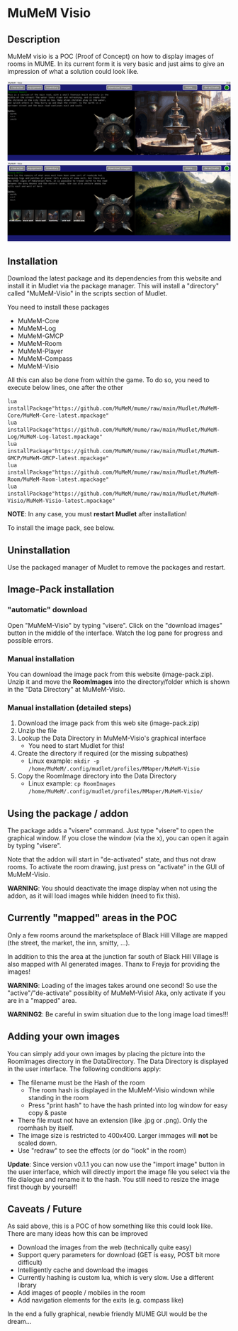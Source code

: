 MuMeM Visio
============================

## Description
MuMeM visio is a POC (Proof of Concept) on how to display images of rooms in MUME. In its current form it is very basic and just aims to give an impression of what a solution could look like.

![MuMeM-Visio Screenshot 1](https://github.com/MuMeM/mume/blob/main/Mudlet/MuMeM-Visio/doc/MuMeM-Visio-1.png)
![MuMeM-Visio Screenshot 2](https://github.com/MuMeM/mume/blob/main/Mudlet/MuMeM-Visio/doc/MuMeM-Visio-2.png)

## Installation
Download the latest package and its dependencies from this website and install it in Mudlet via the package manager. This will install a "directory" called "MuMeM-Visio" in the scripts section of Mudlet.

You need to install these packages

  * MuMeM-Core
  * MuMeM-Log
  * MuMeM-GMCP
  * MuMeM-Room
  * MuMeM-Player
  * MuMeM-Compass
  * MuMeM-Visio

All this can also be done from within the game. To do so, you need to execute below lines, one after the other

    lua installPackage"https://github.com/MuMeM/mume/raw/main/Mudlet/MuMeM-Core/MuMeM-Core-latest.mpackage"
    lua installPackage"https://github.com/MuMeM/mume/raw/main/Mudlet/MuMeM-Log/MuMeM-Log-latest.mpackage"
    lua installPackage"https://github.com/MuMeM/mume/raw/main/Mudlet/MuMeM-GMCP/MuMeM-GMCP-latest.mpackage"
    lua installPackage"https://github.com/MuMeM/mume/raw/main/Mudlet/MuMeM-Room/MuMeM-Room-latest.mpackage"
    lua installPackage"https://github.com/MuMeM/mume/raw/main/Mudlet/MuMeM-Visio/MuMeM-Visio-latest.mpackage"

**NOTE**: In any case, you must **restart Mudlet** after installation!

To install the image pack, see below.

## Uninstallation
Use the packaged manager of Mudlet to remove the packages and restart.

## Image-Pack installation

### "automatic" download
Open "MuMeM-Visio" by typing "visere". Click on the "download images" button in the middle of the interface. Watch the log pane for progress and possible errors.

### Manual installation
You can download the image pack from this website (image-pack.zip). Unzip it and move the **RoomImages** into the directory/folder which is shown in the "Data Directory" at MuMeM-Visio.

### Manual installation (detailed steps)

 1. Download the image pack from this web site (image-pack.zip)
 2. Unzip the file
 3. Lookup the Data Directory in MuMeM-Visio's graphical interface
    * You need to start Mudlet for this!
 4. Create the directory if required (or the missing subpathes)
    * Linux example: `mkdir -p /home/MuMeM/.config/mudlet/profiles/MMaper/MuMeM-Visio`
 5. Copy the RoomImage directory into the Data Directory
    * Linux example: `cp RoomImages /home/MuMeM/.config/mudlet/profiles/MMaper/MuMeM-Visio/`

## Using the package / addon
The package adds a "visere" command. Just type "visere" to open the graphical window. If you close the window (via the x), you can open it again by typing "visere".

Note that the addon will start in "de-activated" state, and thus not draw rooms. To activate the room drawing, just press on "activate" in the GUI of MuMeM-Visio.

**WARNING**: You should deactivate the image display when not using the addon, as it will load images while hidden (need to fix this).

## Currently "mapped" areas in the POC
Only a few rooms around the marketsplace of Black Hill Village are mapped (the street, the market, the inn, smitty, ...).

In addition to this the area at the junction far south of Black Hill Village is also mapped with AI generated images. Thanx to Freyja for providing the images!

**WARNING**: Loading of the images takes around one second! So use the "active"/"de-activate" possiblity of MuMeM-Visio! Aka, only activate if you are in a "mapped" area.

**WARNING2**: Be careful in swim situation due to the long image load times!!!

## Adding your own images
You can simply add your own images by placing the picture into the RoomImages directory in the DataDirectory. The Data Directory is displayed in the user interface. The following conditions apply:

  * The filename must be the Hash of the room
    * The room hash is displayed in the MuMeM-Visio windown while standing in the room
    * Press "print hash" to have the hash printed into log window for easy copy & paste
  * There file must not have an extension (like .jpg or .png). Only the roomhash by itself.
  * The image size is restricted to 400x400. Larger immages will **not** be scaled down.
  * Use "redraw" to see the effects (or do "look" in the room)

**Update**: Since version v0.1.1 you can now use the "import image" button in the user interface, which will directly import the image file you select via the file dialogue and rename it to the hash. You still need to resize the image first though by yourself!

## Caveats / Future
As said above, this is a POC of how something like this could look like. There are many ideas how this can be improved

  * Download the images from the web (technically quite easy)
  * Support query parameters for download (GET is easy, POST bit more difficult)
  * Intelligently cache and download the images
  * Currently hashing is custom lua, which is very slow. Use a different library
  * Add images of people / mobiles in the room
  * Add navigation elements for the exits (e.g. compass like)

In the end a fully graphical, newbie friendly MUME GUI would be the dream...
